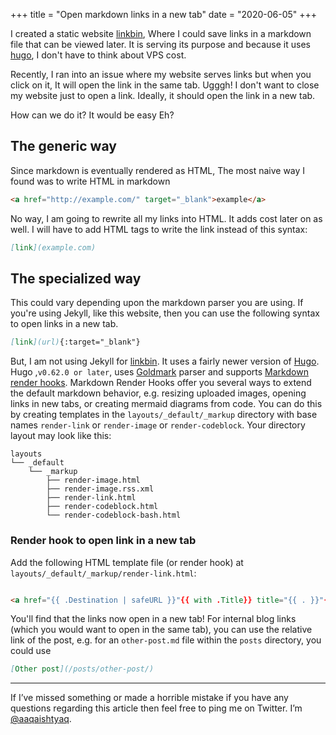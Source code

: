 +++
title = "Open markdown links in a new tab"
date = "2020-06-05"
+++

I created a static website [linkbin](https://linkbin.aaqa.dev/), Where I could save links in a markdown file that can be viewed later.
It is serving its purpose and because it uses [hugo](https://gohugo.io/), I don't have to think about VPS cost.

Recently, I ran into an issue where my website serves links but when you click on it, It will open the link in the same tab. Ugggh! I don't want to close my website just to open a link. Ideally, it should open the link in a new tab.

How can we do it? It would be easy Eh?

## The generic way

Since markdown is eventually rendered as HTML, The most naive way I found was to write HTML in markdown

```html
<a href="http://example.com/" target="_blank">example</a>
```

No way, I am going to rewrite all my links into HTML. It adds cost later on as well. I will have to add HTML tags to write the link instead of this syntax:

```markdown
[link](example.com)
```

## The specialized way

This could vary depending upon the markdown parser you are using.
If you're using Jekyll, like this website, then you can use the following syntax to open links in a new tab.

```markdown
[link](url){:target="_blank"}
```

But, I am not using Jekyll for [linkbin](https://linkbin.aaqa.dev). It uses a fairly newer version of [Hugo](httpsP://gohugo.io). Hugo ,`v0.62.0 or later`, uses [Goldmark](https://github.com/yuin/goldmark) parser and supports [Markdown render hooks](https://gohugo.io/templates/render-hooks/). Markdown Render Hooks offer you several ways to extend the default markdown behavior, e.g. resizing uploaded images, opening links in new tabs, or creating mermaid diagrams from code. You can do this by creating templates in the `layouts/_default/_markup` directory with base names `render-link` or `render-image` or `render-codeblock`. Your directory layout may look like this:

``` console
layouts
└── _default
    └── _markup
        ├── render-image.html
        ├── render-image.rss.xml
        ├── render-link.html
        ├── render-codeblock.html
        └── render-codeblock-bash.html
```

### Render hook to open link in a new tab

Add the following HTML template file (or render hook) at `layouts/_default/_markup/render-link.html`:

```html

<a href="{{ .Destination | safeURL }}"{{ with .Title}} title="{{ . }}"{{ end }}{{ if strings.HasPrefix .Destination "http" }} target="_blank" rel="noopener"{{ end }}>{{ .Text | safeHTML }}</a>
```

You'll find that the links now open in a new tab!
For internal blog links (which you would want to open in the same tab), you can use the relative link of the post, e.g. for an `other-post.md` file within the `posts` directory, you could use

```markdown
[Other post](/posts/other-post/)
```

---
If I’ve missed something or made a horrible mistake if you have any questions regarding this article then feel free to ping me on Twitter. I’m
[@aaqaishtyaq](https://twitter.com/aaqaishtyaq).

